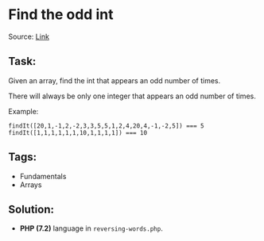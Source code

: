 # Find the odd int

Source: [Link](https://www.codewars.com/kata/54da5a58ea159efa38000836)

## Task:

Given an array, find the int that appears an odd number of times.

There will always be only one integer that appears an odd number of times.

Example:
```
findIt([20,1,-1,2,-2,3,3,5,5,1,2,4,20,4,-1,-2,5]) === 5
findIt([1,1,1,1,1,1,10,1,1,1,1]) === 10
```

## Tags:

* Fundamentals
* Arrays

## Solution:

* **PHP (7.2)** language in `reversing-words.php`.